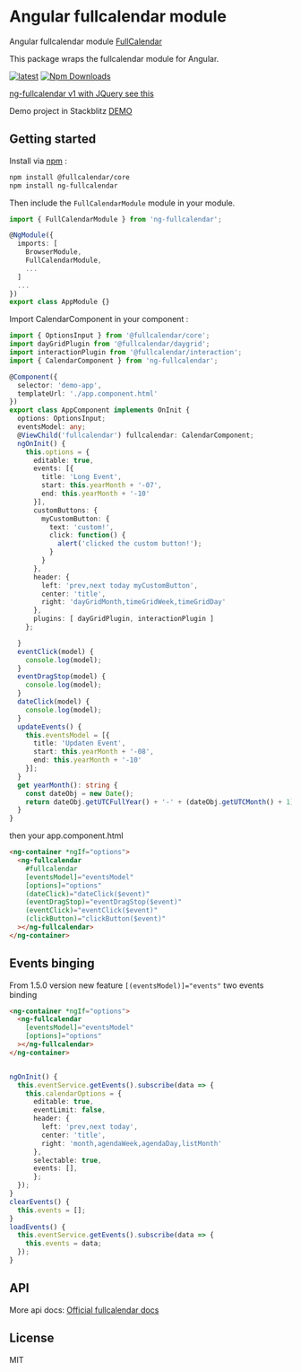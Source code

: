 # Angular fullcalendar module
Angular fullcalendar module [FullCalendar](https://fullcalendar.io) 

This package wraps the fullcalendar module for Angular.

[![latest](https://img.shields.io/npm/v/ng-fullcalendar/latest.svg)](http://www.npmjs.com/package/ng-fullcalendar) 
[![Npm Downloads](https://img.shields.io/npm/dt/ng-fullcalendar.svg?maxAge=2592000)](https://www.npmjs.com/package/ng-fullcalendar)

[ng-fullcalendar v1 with JQuery see this](https://github.com/ng-fullcalendar/ng-fullcalendar/tree/v1)

Demo project in Stackblitz [DEMO](https://stackblitz.com/edit/ng-fullcalendar2-demo)


## Getting started

Install via [npm](http://npmjs.com) :

```bash
npm install @fullcalendar/core
npm install ng-fullcalendar
```

Then include the `FullCalendarModule` module in your module.

```typescript
import { FullCalendarModule } from 'ng-fullcalendar';

@NgModule({
  imports: [
    BrowserModule,
    FullCalendarModule,
    ...
  ]
  ...
})
export class AppModule {}
```



Import CalendarComponent in your component :

```typescript
import { OptionsInput } from '@fullcalendar/core';
import dayGridPlugin from '@fullcalendar/daygrid';
import interactionPlugin from '@fullcalendar/interaction';
import { CalendarComponent } from 'ng-fullcalendar';

@Component({
  selector: 'demo-app',
  templateUrl: './app.component.html'
})
export class AppComponent implements OnInit {
  options: OptionsInput;
  eventsModel: any;
  @ViewChild('fullcalendar') fullcalendar: CalendarComponent;
  ngOnInit() {
    this.options = {
      editable: true,
      events: [{
        title: 'Long Event',
        start: this.yearMonth + '-07',
        end: this.yearMonth + '-10'
      }],
      customButtons: {
        myCustomButton: {
          text: 'custom!',
          click: function() {
            alert('clicked the custom button!');
          }
        }
      },
      header: {
        left: 'prev,next today myCustomButton',
        center: 'title',
        right: 'dayGridMonth,timeGridWeek,timeGridDay'
      },
      plugins: [ dayGridPlugin, interactionPlugin ]
    };

  }
  eventClick(model) {
    console.log(model);
  }
  eventDragStop(model) {
    console.log(model);
  }
  dateClick(model) {
    console.log(model);
  }
  updateEvents() {
    this.eventsModel = [{
      title: 'Updaten Event',
      start: this.yearMonth + '-08',
      end: this.yearMonth + '-10'
    }];
  }
  get yearMonth(): string {
    const dateObj = new Date();
    return dateObj.getUTCFullYear() + '-' + (dateObj.getUTCMonth() + 1);
  }
}
```
then your app.component.html

```html
<ng-container *ngIf="options">
  <ng-fullcalendar
    #fullcalendar
    [eventsModel]="eventsModel"
    [options]="options"
    (dateClick)="dateClick($event)"
    (eventDragStop)="eventDragStop($event)"
    (eventClick)="eventClick($event)"
    (clickButton)="clickButton($event)"
  ></ng-fullcalendar>
</ng-container>
```

## Events binging

From 1.5.0 version new feature `[(eventsModel)]="events"` two events binding

```html
<ng-container *ngIf="options">
  <ng-fullcalendar
    [eventsModel]="eventsModel"
    [options]="options"
  ></ng-fullcalendar>
</ng-container>
```

```ts

ngOnInit() {
  this.eventService.getEvents().subscribe(data => {
    this.calendarOptions = {
      editable: true,
      eventLimit: false,
      header: {
        left: 'prev,next today',
        center: 'title',
        right: 'month,agendaWeek,agendaDay,listMonth'
      },
      selectable: true,
      events: [],
      };
  });
}
clearEvents() {
  this.events = [];
}
loadEvents() {
  this.eventService.getEvents().subscribe(data => {
    this.events = data;
  });
}

```

## API

More api docs: [Official fullcalendar docs](https://fullcalendar.io/docs/)


## License

MIT
